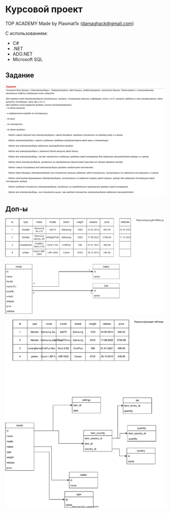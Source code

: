 # Курсовой проект

TOP ACADEMY
Made by Plasmat1x (damaghack@gmail.com)

С использованием:

* C#
* .NET
* ADO.NET
* Microsoft SQL

## Задание

![Screenshot](tasks/1.jpg)

## Доп-ы

![Screenshot](UML.png)

![Diagram](UML.drawio.svg)
